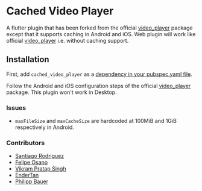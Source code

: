 # Cached Video Player

A flutter plugin that has been forked from the official [video_player](https://pub.dev/packages/video_player) package except that it supports caching in Android and iOS.
Web plugin will work like official [video_player](https://pub.dev/packages/video_player) i.e. without caching support.

## Installation

First, add `cached_video_player` as a [dependency in your pubspec.yaml file](https://flutter.io/platform-plugins/).

Follow the Android and iOS configuration steps of the official [video_player](https://pub.dev/packages/video_player#installation) package. This plugin won't work in Desktop.

### Issues
* `maxFileSize` and `maxCacheSize` are hardcoded at 100MiB and 1GiB respectively in Android.

### Contributors
* [Santiago Rodriguez](https://github.com/SantiagoPineapple)
* [Felipe Osano](https://github.com/felipeosano)
* [Vikram Pratap Singh](https://github.com/vikram25897)
* [EnderTan](https://github.com/EnderTan)
* [Philipp Bauer](https://github.com/ciriousjoker)